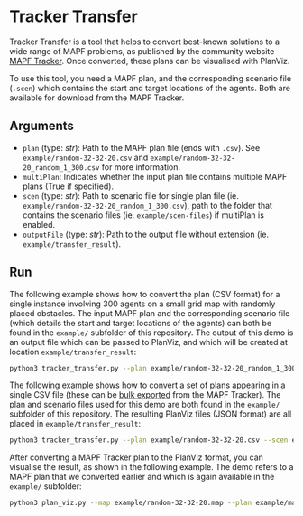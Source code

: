 # Tracker Transfer
Tracker Transfer is a tool that helps to convert best-known solutions to a wide range of MAPF problems, as published by the community website [MAPF Tracker](http://tracker.pathfinding.ai/). Once converted, these plans can be visualised with PlanViz. 

To use this tool, you need a MAPF plan, and the corresponding scenario file (`.scen`) which contains the start and target locations of the agents. Both are available for download from the MAPF Tracker.

## Arguments
- `plan` (type: *str*): Path to the MAPF plan file (ends with `.csv`). See `example/random-32-32-20.csv` and `example/random-32-32-20_random_1_300.csv` for more information.
- `multiPlan`: Indicates whether the input plan file contains multiple MAPF plans (True if specified).
- `scen` (type: *str*): Path to scenario file for single plan file (ie. `example/random-32-32-20_random_1_300.csv`), path to the folder that contains the scenario files (ie. `example/scen-files`) if multiPlan is enabled.
- `outputFile` (type: *str*): Path to the output file without extension (ie. `example/transfer_result`).

## Run
The following example shows how to convert the plan (CSV format) for a single instance involving 300 agents on a small grid map with randomly placed obstacles. The input MAPF plan and the corresponding scenario file (which details the start and target locations of the agents) can both be found in the `example/` subfolder of this repository. The output of this demo is an output file which can be passed to PlanViz, and which will be created at location `example/transfer_result`: 
```bash
python3 tracker_transfer.py --plan example/random-32-32-20_random_1_300.csv --scen example/random-32-32-20-random-1.scen --outputFile example/transfer_result
```

The following example shows how to convert a set of plans appearing in a single CSV file (these can be [bulk exported](http://tracker.pathfinding.ai/results/) from the MAPF Tracker). The plan and scenario files used for this demo are both found in the `example/` subfolder of this repository. The resulting PlanViz files (JSON format) are all placed in `example/transfer_result`:
```bash
python3 tracker_transfer.py --plan example/random-32-32-20.csv --scen example/scen-files --outputFile example/transfer_result --multiPlan
```

After converting a MAPF Tracker plan to the PlanViz format, you can visualise the result, as shown in the following example. The demo refers to a MAPF plan that we converted earlier and which is again available in the `example/` subfolder:
```bash
python3 plan_viz.py --map example/random-32-32-20.map --plan example/mapf_plan_example.json --grid --aid --static --ca
```
